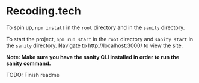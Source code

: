 # Recoding.tech

To spin up, `npm install` in the `root` directory and in the `sanity` directory.

To start the project, `npm run start` in the `root` directory and `sanity start` in the `sanity` directory. Navigate to http://localhost:3000/ to view the site.

**Note: Make sure you have the sanity CLI installed in order to run the sanity command.**

TODO: Finish readme
